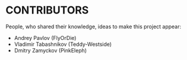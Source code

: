 CONTRIBUTORS
============

People, who shared their knowledge, ideas to make this project appear:

- Andrey Pavlov (FlyOrDie)
- Vladimir Tabashnikov (Teddy-Westside)
- Dmitry Zamyckov (PinkEleph)